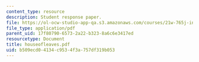 ```yaml
---
content_type: resource
description: Student response paper.
file: https://ol-ocw-studio-app-qa.s3.amazonaws.com/courses/21w-765j-interactive-and-non-linear-narrative-theory-and-practice-spring-2004/b509ecd04134c9534f3a757df319b053_houseofleaves.pdf
file_type: application/pdf
parent_uid: 17f80790-6573-2a22-b323-8a6c6e3417ed
resourcetype: Document
title: houseofleaves.pdf
uid: b509ecd0-4134-c953-4f3a-757df319b053
---
```


